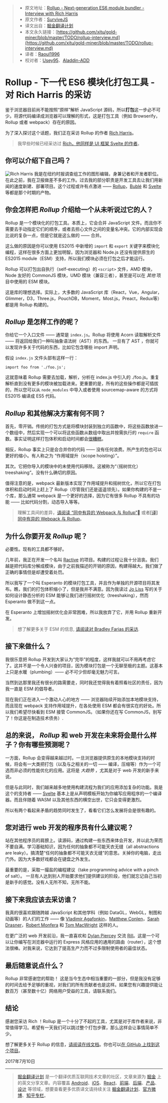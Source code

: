 > * 原文地址：[Rollup - Next-generation ES6 module bundler - Interview with Rich Harris](https://survivejs.com/blog/rollup-interview/)
> * 原文作者：[SurviveJS](https://twitter.com/survivejs)
> * 译文出自：[掘金翻译计划](https://github.com/xitu/gold-miner)
> * 本文永久链接：[https://github.com/xitu/gold-miner/blob/master/TODO/rollup-interview.md](https://github.com/xitu/gold-miner/blob/master/TODO/rollup-interview.md)
> * 译者：[Raoul1996](https://github.com/Raoul1996)
> * 校对者：[Usey95](https://github.com/Usey95)、[Aladdin-ADD](https://github.com/Aladdin-ADD)

# Rollup - 下一代 ES6 模块化打包工具 - 对 Rich Harris 的采访

鉴于浏览器目前尚不能按照“原样”解析 JavaScript 源码，所以**打包**这一步必不可少。将源代码编译成浏览器可以理解的形式，这是打包工具（例如 Browserify，Rollup 或者 webpack）存在的原因。

为了深入探讨这个话题，我们正在采访 Rollup 的作者  [Rich Harris](https://twitter.com/Rich_Harris)。

> 我早些时候已经采访过 [Rich，他同样是 UI 框架 Svelte 的作者](https://survivejs.com/blog/svelte-interview/)。

## 你可以介绍下自己吗？

![Rich Harris](https://www.gravatar.com/avatar/329f9d32fe20b186838ee237d3eb2d43?s=200) 我是在纽约时报调查组工作的图形编辑，身兼记者和开发者职位。在此之前，我在卫报做差不多的工作。过去我的部分职责是开发工具去让我们用新闻的速度新建、部署项目。这个过程或许有点激进 —— [Rollup](https://rollupjs.org)，[Bublé](https://buble.surge.sh) 和 [Svelte](https://svelte.technology) 等都是那个时期的产物。

## 你会怎样把 _Rollup_ 介绍给一个从未听说过它的人？

Rollup 是一个模块化的打包工具。本质上，它会合并 JavaScript 文件。而且你不需要去手动指定它们的顺序，或者去担心文件之间的变量名冲突。它的内部实现会比说的复杂一点，但是它就是这么做的 —— 合并。

这么做的原因是你可以使用 ES2015 中新增的 `import` 和 `export` 关键字来模块化编程，这样在很多方面上更加明智。因为浏览器和 Node.js 还没有提供原生的 ES2015 module（ESM）支持，所以我们模块必须在打包之后才能运行。

Rollup 可以打包出自执行（self-executing）的 `<script>` 文件，AMD 模块，Node 友好的 CommonJS 模块，UMD 模块（兼容三者），甚至是可以在 _其他_ 项目中使用的 ESM 模块。

这是库的理想选择。实际上，大多数的 JavaScript 库（React，Vue，Angular，Glimmer，D3，Three.js，PouchDB，Moment，Most.js，Preact，Redux等）都是用 Rollup 构建的。

## _Rollup_ 是怎样工作的呢？

你给它一个入口文件 —— 通常是 `index.js`。Rollup 将使用 Acorn 读取解析文件 —— 将返回给我们一种叫抽象语法树（AST）的东西。 一旦有了 AST ，你就可以发现许多关于代码的东西，比如它包含哪些 import 声明。

假设 `index.js` 文件头部有这样一行：

```
import foo from './foo.js';
```

这就意味着 Rollup 需要去加载，解析，分析在 index.js 中引入的 ./foo.js。重复解析直到没有更多的模块被加载进来。更重要的是，所有的这些操作都是可插拔的，所以您可以从 `node_modules` 中导入或者使用 sourcemap-aware 的方式将 ES2015 编译成 ES5 代码。

## _Rollup_ 和其他解决方案有何不同？

首先，零开销。传统的打包方式是将模块封装到独立的函数中，将这些函数放进一个数组中，然后实现一个可以将这些函数从数组中取出并按需执行的 `require` 函数。事实证明这样打包体积和启动时间都会[很糟糕](https://nolanlawson.com/2016/08/15/the-cost-of-small-modules/)。

相反，Rollup 事实上只是会合并你的代码 —— 没有任何浪费。所产生的包也可以更好的缩小。有人称之为 “作用域提升（scope hoisting）”。

其次。它把你导入的模块中的未使用代码移除。这被称为“（摇树优化）treeshaking”。没有什么确切的原因。

值得注意的是，webpack 最新版本实现了作用域提升和摇树优化，所以它在打包体积和启动时间上赶上了 Rollup（尽管我们还是遥遥领先）。如果你构建的不是一个库，那么通常 webpack 是一个更好的选择，因为它有很多 Rollup 不具有的功能 —— 比如代码分割，动态导入等等。

> 理解工具间的差异，[请阅读 “同中有异的 Webpack 与 Rollup”](https://medium.com/webpack/webpack-and-rollup-the-same-but-different-a41ad427058c) 或者[[译] 同中有异的 Webpack 与 Rollup](https://juejin.im/post/58edb865570c350057f199a7)。
> 

## 为什么你要开发 _Rollup_ 呢？


必要性。现有的工具都不够好。

几年前，我正在开发一个名叫  [Ractive](https://ractive.js.org) 的项目。构建的过程让我十分沮丧。我们越是把代码库分解成模块，由于之前我描述的开销的原因，构建得越大。我们做了正确的事情但是却遭受着处罚。

所以我写了一个叫 Esperanto 的模块打包工具，并且作为单独的开源项目将其发布。瞧，我们的打包体积缩小了，但是我并不满意。因为我读过 [Jo Liss](https://twitter.com/jo_liss) 写的关于如何设计静态分析的 ESM 能够让我们进行摇树优化（treeshaking），然而 Esperanto 做不到这一点。

在 Esperanto 上增加摇树优化会非常困难，所以我放弃了它，并用 Rollup 重新开发。

> 想了解更多关于 ESM 的信息, [请阅读对 Bradley Farias 的采访](https://survivejs.com/blog/es-modules-interview/).

## 接下来做什么？

我很乐意把 Rollup 开发到大家认为“完毕”的程度，这样我就可以不用再考虑它了。这并不是一个令人兴奋的项目，因为模块打包是一个无聊至极的主题。这基本上只是水暖（plumbing）—— 必不可少但却毫无魅力可言。

当然到达那里我还有很长的路需要走，同时我还觉得我有着照看社区的责任，因为我一直是 ESM 的倡导者。

现在我们正在进入一个激动人心的地方 —— 浏览器陆续开始添加本地模块支持，而且现在 webpack 支持作用域提升，在各处使用 ESM 都会有很实在的好处。所以我们希望尽快看到 ESM 接管 CommonJS。（如果你还在写 CommonJS，别写了！你这是在制造技术债务）.

## 总的来说， _Rollup_ 和 web 开发在未来将会是什么样子？你有哪些预测呢？

一方面，Rollup 会变得越来越过时。一旦浏览器提供原生的本地模块支持的时候，将会有一大类把打包（以及与之相关的一切 —— 编译，压缩等）作为一个可选而非必须的性能优化的应用。这将是 _大趋势_ ，尤其是对于 web 开发的新手来说。

但是与此同时，我们越来越多地使用构建流程为我们的应用添加复杂的功能。我是这个的支持者 —— [Svelte](https://svelte.technology) 基本上是从声明模板开始为你编写应用程序的一个编译器。而且伴随着 WASM 以及其他东西的横空出世，它只会变得更激烈。

所以有两个看起来矛盾的趋势同时发生了，看看它们怎么发展将会是很有趣的。

## 您对进行 web 开发的程序员有什么建议呢？

站在其他程序员的肩膀上。读源码，通过构建一些东西来体会开发，并以此为荣而不要自满。学习基础知识，因为任何的抽象都不可能天衣无缝（all abstractions are leaky）。搞清楚“任何的抽象都不可能天衣无缝”的意思。关掉你的电脑，走出门外。因为大多数好戏都会在键盘之外发生。

最重要的是，采取一撮盐的编程建议（take programming advice with a pinch of salt）。 一旦有人达到别人开始要求他们提供建议的阶段，他们就忘记自己当初是新手的感觉。没有人无所不知，无所不能。

## 接下来我应该去采访谁？


我真的很喜欢跟随跨越 JavaScript 和其他学科（例如 DataGL，WebGL，制图和动画等）的人们的工作 —— 像 [Vladimir Agafonkin](https://twitter.com/mourner)，[Matthew Conlen](https://twitter.com/mathisonian)，[Sarah Drasner](https://twitter.com/sarah_edo)，[Robert Monfera](https://twitter.com/monfera) 和 [Tom MacWright](https://twitter.com/tmcw) 这样的人。

在更广泛的 web 开发前沿，我一直喜欢和 [Dylan Piercey](https://twitter.com/dylan_piercey) 交流 [Rill](https://rill.site)。这是一个可以让你编写在浏览器中运行的 Express 风格应用的通用的路由（router），这个想法很棒。对我来说，它达到了提高生产力而不过多限制使用者的最佳状态。


## 最后随意说点什么？

Rollup 非常感谢您的帮助！ 这是当今生态中相当重要的一部分，但是我没有足够的时间去给予足够的重视，对我们的所有贡献者也是这样。如果您有兴趣提供能让数百万（甚至数十亿）网络用户受益的工具，请联系我们。


## 结论

感谢您采访 Rich ！Rollup 是一个十分了不起的工具，尤其是对于库作者来说，非常值得学习。希望有一天我们可以跳过整个打包步骤，那么这样会让事情简单不少。

想了解更多关于 Rollup 的信息，[请阅读在线文档](https://rollupjs.org/)。你也可以[在 GitHub 上找到这个项目](https://github.com/rollup/rollup)。

2017年7月10日

---

> [掘金翻译计划](https://github.com/xitu/gold-miner) 是一个翻译优质互联网技术文章的社区，文章来源为 [掘金](https://juejin.im) 上的英文分享文章。内容覆盖 [Android](https://github.com/xitu/gold-miner#android)、[iOS](https://github.com/xitu/gold-miner#ios)、[React](https://github.com/xitu/gold-miner#react)、[前端](https://github.com/xitu/gold-miner#前端)、[后端](https://github.com/xitu/gold-miner#后端)、[产品](https://github.com/xitu/gold-miner#产品)、[设计](https://github.com/xitu/gold-miner#设计) 等领域，想要查看更多优质译文请持续关注 [掘金翻译计划](https://github.com/xitu/gold-miner)、[官方微博](http://weibo.com/juejinfanyi)、[知乎专栏](https://zhuanlan.zhihu.com/juejinfanyi)。
